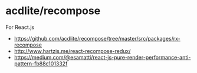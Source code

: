 # acdlite/recompose

For React.js

- https://github.com/acdlite/recompose/tree/master/src/packages/rx-recompose
- http://www.hartzis.me/react-recompose-redux/
- https://medium.com/@esamatti/react-js-pure-render-performance-anti-pattern-fb88c101332f
